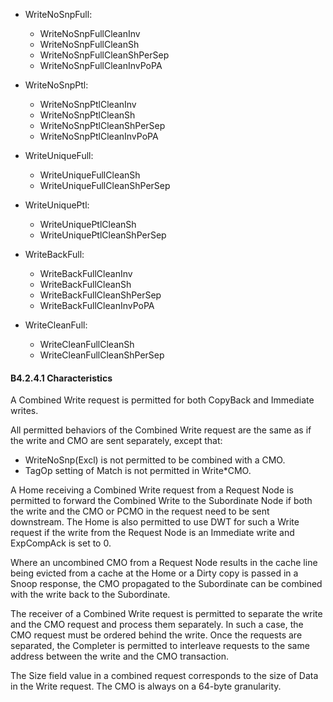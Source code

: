 - WriteNoSnpFull:

    - WriteNoSnpFullCleanInv
    - WriteNoSnpFullCleanSh
    - WriteNoSnpFullCleanShPerSep
    - WriteNoSnpFullCleanInvPoPA

- WriteNoSnpPtl:

    - WriteNoSnpPtlCleanInv
    - WriteNoSnpPtlCleanSh
    - WriteNoSnpPtlCleanShPerSep
    - WriteNoSnpPtlCleanInvPoPA

- WriteUniqueFull:

    - WriteUniqueFullCleanSh
    - WriteUniqueFullCleanShPerSep

- WriteUniquePtl:

    - WriteUniquePtlCleanSh
    - WriteUniquePtlCleanShPerSep

- WriteBackFull:

    - WriteBackFullCleanInv
    - WriteBackFullCleanSh
    - WriteBackFullCleanShPerSep
    - WriteBackFullCleanInvPoPA

- WriteCleanFull:

    - WriteCleanFullCleanSh
    - WriteCleanFullCleanShPerSep

#### B4.2.4.1 Characteristics

A Combined Write request is permitted for both CopyBack and Immediate writes.

All permitted behaviors of the Combined Write request are the same as if the write and CMO are sent separately, except that:

- WriteNoSnp(Excl) is not permitted to be combined with a CMO.
- TagOp setting of Match is not permitted in Write*CMO.

A Home receiving a Combined Write request from a Request Node is permitted to forward the Combined Write to the Subordinate Node if both the write and the CMO or PCMO in the request need to be sent downstream. The Home is also permitted to use DWT for such a Write request if the write from the Request Node is an Immediate write and ExpCompAck is set to 0.

Where an uncombined CMO from a Request Node results in the cache line being evicted from a cache at the Home or a Dirty copy is passed in a Snoop response, the CMO propagated to the Subordinate can be combined with the write back to the Subordinate.

The receiver of a Combined Write request is permitted to separate the write and the CMO request and process them separately. In such a case, the CMO request must be ordered behind the write. Once the requests are separated, the Completer is permitted to interleave requests to the same address between the write and the CMO transaction.

The Size field value in a combined request corresponds to the size of Data in the Write request. The CMO is always on a 64-byte granularity.